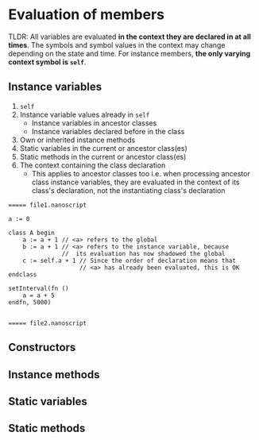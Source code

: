 # Evaluation of members

TLDR: All variables are evaluated **in the context they are declared in at all times**. The symbols and symbol values in the context may change depending on the state and time. For instance members, **the only varying context symbol is `self`**.

## Instance variables

1. `self`
1. Instance variable values already in `self`
    - Instance variables in ancestor classes
    - Instance variables declared before in the class
1. Own or inherited instance methods
1. Static variables in the current or ancestor class(es)
1. Static methods in the current or ancestor class(es)
1. The context containing the class declaration
    - This applies to ancestor classes too i.e. when processing ancestor class instance variables, they are evaluated in the context of its class's declaration, not the instantiating class's declaration
    
    
```
===== file1.nanoscript

a := 0

class A begin
    a := a + 1 // <a> refers to the global
    b := a + 1 // <a> refers to the instance variable, because
               //  its evaluation has now shadowed the global
    c := self.a + 1 // Since the order of declaration means that
                    // <a> has already been evaluated, this is OK
endclass

setInterval(fn ()
    a = a + 5
endfn, 5000)


===== file2.nanoscript
```

## Constructors

## Instance methods

## Static variables

## Static methods
